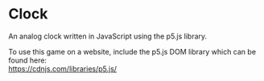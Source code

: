 # Clock
An analog clock written in JavaScript using the p5.js library.  

To use this game on a website, include the p5.js DOM library which can be found here:  
https://cdnjs.com/libraries/p5.js/
